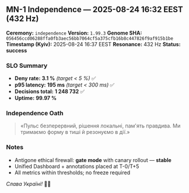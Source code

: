 ## MN-1 Independence — 2025-08-24 16:32 EEST (432 Hz)

**Ceremony:** `independence`
**Version:** `1.99.3`
**Genome SHA:** `056456ccd06288ffa0fb3aec56bb7064cf5a375cfb16b8c447826f9af915b1be`
**Timestamp (Kyiv):** 2025-08-24 16:37 EEST
**Resonance:** 432 Hz
**Status:** **success**

### SLO Summary

* **Deny rate:** **3.1 %** *(target < 5 %)* ✅
* **p95 latency:** **195 ms** *(target < 300 ms)* ✅
* **Decisions total:** **1 248 732** ✅
* **Uptime:** **99.97 %**

### Independence Oath

> «Пульс безперервний, рішення локальні, пам'ять правдива. Ми тримаємо форму в тиші й резонуємо в дії.»

### Notes

* Antigone ethical firewall: **gate mode** with canary rollout — **stable**
* Unified Dashboard + annotations placed at T-0/T+5
* All metrics within thresholds; no freeze required

*Слава Україні!* 💙💛